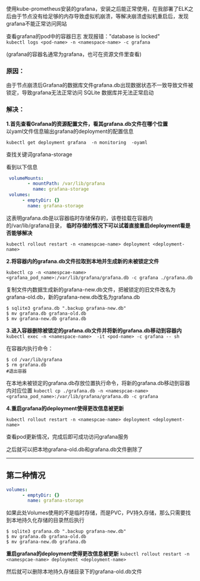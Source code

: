 使用kube-prometheus安装的grafana，安装之后能正常使用，在我部署了ELK之后由于节点没有给足够的内存导致虚拟机崩溃，等解决崩溃虚拟机重启后，发现grafana不能正常访问网站  

查看grafana的pod中的容器日志 发现报错："database is locked"  
`kubectl logs <pod-name> -n <namespace-name> -c grafana`   

(grafana的容器名通常为grafana，也可在资源文件里查看)

### 原因：
 由于节点崩溃后Grafana的数据库文件grafana.db出现数据状态不一致导致文件被锁定，导致grafana无法正常访问 SQLite 数据库并无法正常启动

### 解决：  
**1.首先查看Grafana的资源配置文件，看其grafana.db文件在哪个位置**  
以yaml文件信息输出grafana的deployment的配置信息  

`kubectl get deployment grafana  -n monitoring  -oyaml`  

查找关键词grafana-storage  

看到以下信息
```yaml
 volumeMounts:
        - mountPath: /var/lib/grafana
          name: grafana-storage
 volumes:
      - emptyDir: {}
        name: grafana-storage
```
这表明grafana.db是以容器临时存储保存的，该卷挂载在容器内的/var/lib/grafana目录，
**临时存储的情况下可以试着直接重启deployment看是否能够解决**  

`kubectl rollout restart -n <namespcae-name> deployment <deployment-name>`  

**2.将容器内的grafana.db文件拉取到本地并生成新的未被锁定文件**

`kubectl cp -n <namespcae-name> <grafana_pod_name>:/var/lib/grafana/grafana.db -c grafana ./grafana.db`

复制文件内数据生成新的grafana-new.db文件，把被锁定的旧文件改名为grafana-old.db，新的grafana-new.db改名为grafana.db

```commandline
$ sqlite3 grafana.db ".backup grafana-new.db"
$ mv grafana.db grafana-old.db
$ mv grafana-new.db grafana.db
```

**3.进入容器删除被锁定的grafana.db文件并将新的grafana.db移动到容器内**
`kubectl exec -n <namespace-name>  -it <pod-name> -c grafana -- sh`  

在容器内执行命令：
```commandline
$ cd /var/lib/grafana
$ rm grafana.db
#退出容器
```
在本地未被锁定的grafana.db存放位置执行命令，将新的grafana.db移动到容器内对应位置
`kubectl cp ./grafana.db -n <namespcae-name> <grafana_pod_name>:/var/lib/grafana/grafana.db -c grafana`

**4.重启grafana的deployment使得更改信息被更新**

`kubectl rollout restart -n <namespcae-name> deployment <deployment-name>`   

查看pod更新情况，完成后即可成功访问grafana服务

之后就可以把本地grafana-old.db和grafana.db文件删除了

-------------------

## **第二种情况**
```yaml
volumes:
      - emptyDir: {}
        name: grafana-storage
```


如果此处Volumes使用的不是临时存储，而是PVC，PV持久存储，那么只需要找到本地持久化存储的目录然后执行  
```commandline
$ sqlite3 grafana.db ".backup grafana-new.db"
$ mv grafana.db grafana-old.db
$ mv grafana-new.db grafana.db
```
**重启grafana的deployment使得更改信息被更新**
`kubectl rollout restart -n <namespcae-name> deployment <deployment-name>`    

然后就可以删除本地持久存储目录下的grafana-old.db文件
